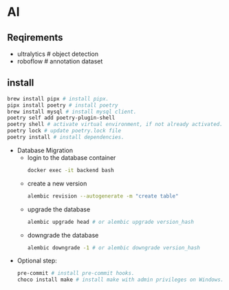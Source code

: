 # AI

## Reqirements
- ultralytics # object detection
- roboflow # annotation dataset

## install
  ```bash
  brew install pipx # install pipx.
  pipx install poetry # install poetry 
  brew install mysql # install mysql client.
  poetry self add poetry-plugin-shell
  poetry shell # activate virtual environment, if not already activated.
  poetry lock # update poetry.lock file
  poetry install # install dependencies.
  ```
- Database Migration
  - login to the database container
    ```bash
    docker exec -it backend bash
    ```
  - create a new version
    ```bash
    alembic revision --autogenerate -m "create table"
    ```
  - upgrade the database
    ```bash
    alembic upgrade head # or alembic upgrade version_hash
    ```
  - downgrade the database
    ```bash
    alembic downgrade -1 # or alembic downgrade version_hash
    ```
- Optional step:
  ```bash
  pre-commit # install pre-commit hooks.
  choco install make # install make with admin privileges on Windows.
  ```
